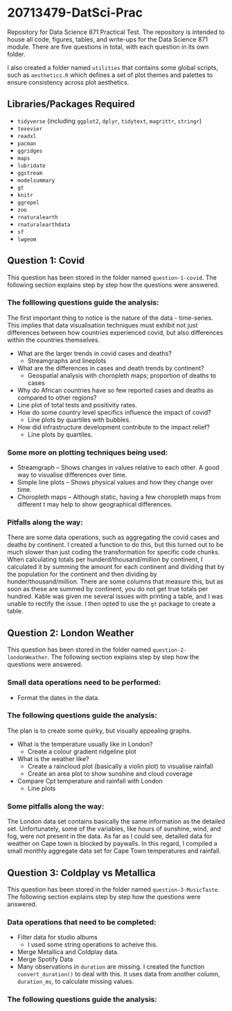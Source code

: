 # 20713479-DatSci-Prac
Repository for Data Science 871 Practical Test. The repository is intended to house all code, figures, tables, and write-ups for the Data Science 871 module. There are five questions in total, with each question in its own folder.

I also created a folder named `utilities` that contains some global scripts, such as `aesthetics.R` which defines a set of plot themes and palettes to ensure consistency across plot aesthetics.

##  Libraries/Packages Required
* `tidyverse` (including `ggplot2`, `dplyr`, `tidytext`, `magrittr`, `stringr`)
* `texevier`
* `readxl`
* `pacman`
* `ggridges`
* `maps`
* `lubridate`
* `ggstream`
* `modelsummary`
* `gt`
* `knitr`
* `ggrepel`
* `zoo`
* `rnaturalearth`
* `rnaturalearthdata`
* `sf`
* `lwgeom`

##  Question 1: Covid
This question has been stored in the folder named `question-1-covid`. The following section explains step by step how the questions were answered. 

### The folllowing questions guide the analysis:
The first important thing to notice is the nature of the data - time-series. This implies that data visualisation techniques must exhibit not just differences between how countries experienced covid, but also differences within the countries themselves.
* What are the larger trends in covid cases and deaths?
  * Streamgraphs and lineplots
* What are the differences in cases and death trends by continent?
  * Geospatial analysis with choropleth maps; proportion of deaths to cases
* Why do African countries have so few reported cases and deaths as compared to other regions?
 * Line plot of total tests and positivity rates.
* How do some country level specifics influence the impact of covid?
  * Line plots by quartiles with bubbles.
* How did infrastructure development contribute to the impact relief?
  * Line plots by quartiles.


### Some more on plotting techniques being used:
* Streamgraph – Shows changes in values relative to each other. A good way to visualise differences over time.
* Simple line plots – Shows physical values and how they change over time.
* Choropleth maps – Although static, having a few choropleth maps from different t may help to show geographical differences.

### Pitfalls along the way:
There are some data operations, such as aggregating the covid cases and deaths by continent. I created a function to do this, but this turned out to be much slower than just coding the transformation for specific code chunks.
When calculating totals per hunderd/thousand/million by continent, I calculated it by summing the amount for each continent and dividing that by the population for the continent and then dividing by hunder/thousand/million. There are some columns that measure this, but as soon as these are summed by continent, you do not get true totals per hundred.
Kable was given me several issues with printing a table, and I was unable to rectify the issue. I then opted to use the `gt` package to create a table. 

## Question 2: London Weather
This question has been stored in the folder named `question-2-londonWeather`. The following section explains step by step how the questions were answered.

### Small data operations need to be performed:
* Format the dates in the data.

### The following questions guide the analysis:
The plan is to create some quirky, but visually appealing graphs.
* What is the temperature usually like in London?
  * Create a colour gradient ridgeline plot
* What is the weather like?
  * Create a raincloud plot (basically a violin plot) to visualise rainfall
  * Create an area plot to show sunshine and cloud coverage
* Compare Cpt temperature and rainfall with London
  * Line plots

### Some pitfalls along the way:
The London data set contains basically the same information as the detailed set. Unfortunately, some of the variables, like hours of sunshine, wind, and fog, were not present in the data. As far as I could see, detailed data for weather on Cape town is blocked by paywalls. In this regard, I compiled a small monthly aggregate data set for Cape Town temperatures and rainfall.

## Question 3: Coldplay vs Metallica
This question has been stored in the folder named `question-3-MusicTaste`. The following section explains step by step how the questions were answered.

### Data operations that need to be completed:
* Filter data for studio albums
  * I used some string operations to acheive this.
* Merge Metallica and Coldplay data.
* Merge Spotify Data
* Many observations in `duration` are missing. I created the function `convert_duration()` to deal with this. It uses data from another column, `duration_ms`, to calculate missing values.

### The following questions guide the analysis:

